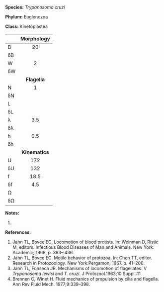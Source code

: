 **Species:** *Trypanosoma cruzi*

**Phylum:** Euglenozoa

**Class:** Kinetoplastea

|    | **Morphology** |
|:-- | :------------: |
| B  | 20 |
| δB |  |
| W  | 2 |
| δW |  |
|    | **Flagella** |
| N  | 1 |
| δN |  |
| L  |  |
| δL |  |
| λ  | 3.5 |
| δλ |  |
| h  | 0.5 |
| δh |  |
|    | **Kinematics** |
| U  | 172 |
| δU | 132 |
| f  | 18.5 |
| δf | 4.5 |
| Ω  |  |
| δΩ |  |

**Notes:**

1.

**References:**

1. Jahn TL, Bovee EC.  Locomotion of blood protists.  In:  Weinman D, Ristic M, editors. Infectious Blood Diseases of Man and Animals. New York:  Academic; 1968. p. 393– 436.
1. Jahn TL, Bovee EC. Motile behavior of protozoa. In: Chen TT, editor. Research in Protozoology. New York:Pergamon; 1967. p. 41–200.
1. Jahn TL, Fonseca JR.  Mechanisms of locomotion of flagellates: V *Trypanosoma lewisi* and *T. cruzi*.  J Protozool.1963;10 Suppl.:11
1. Brennen C, Winet H.  Fluid mechanics of propulsion by cilia and flagella.  Ann Rev Fluid Mech. 1977;9:339–398.
